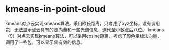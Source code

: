# kmeans-in-point-cloud
kmeans对点云实现kmeans算法，采用欧氏距离，只考虑了xyz坐标，没有调用包，无法显示点云具有的法向量和一些光谱信息，迭代至小数点后八位。
kmeans（9）对点云实现kmeans算法，可以采用cosine距离，考虑了颜色坐标法向量，调用了一些包，可以显示出有效的信息。
